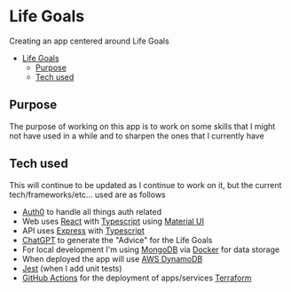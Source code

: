 # Life Goals

Creating an app centered around Life Goals

- [Life Goals](#life-goals)
  - [Purpose](#purpose)
  - [Tech used](#tech-used)

## Purpose

The purpose of working on this app is to work on some skills that I might not have used in a while and to sharpen the ones that I currently have

## Tech used

This will continue to be updated as I continue to work on it, but the current tech/frameworks/etc... used are as follows

- [Auth0](https://auth0.com/) to handle all things auth related
- Web uses [React](https://react.dev/) with [Typescript](https://www.typescriptlang.org/) using [Material UI](https://mui.com/)
- API uses [Express](https://expressjs.com/) with [Typescript](https://www.typescriptlang.org/)
- [ChatGPT](https://platform.openai.com/) to generate the "Advice" for the Life Goals
- For local development I'm using [MongoDB](https://www.mongodb.com/) via [Docker](https://hub.docker.com/_/mongo) for data storage
- When deployed the app will use [AWS DynamoDB](https://aws.amazon.com/dynamodb/)
- [Jest](https://jestjs.io/) (when I add unit tests)
- [GitHub Actions](https://docs.github.com/en/actions) for the deployment of apps/services [Terraform](https://registry.terraform.io/providers/hashicorp/aws/latest/docs)
